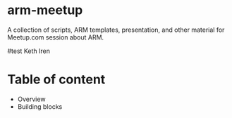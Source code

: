 # arm-meetup
A collection of scripts, ARM templates, presentation, and other material for Meetup.com session about ARM.

#test Keth Iren


# Table of content

- Overview
- Building blocks